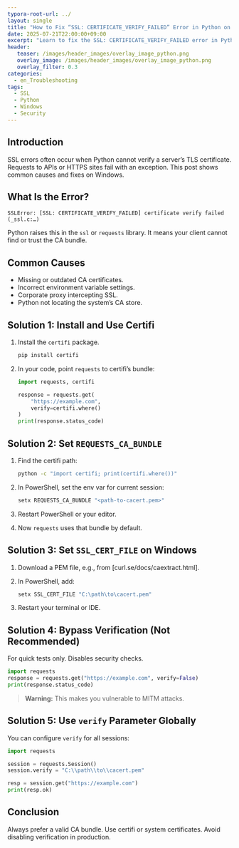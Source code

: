 ```yaml
---
typora-root-url: ../
layout: single
title: "How to Fix “SSL: CERTIFICATE_VERIFY_FAILED” Error in Python on Windows"
date: 2025-07-21T22:00:00+09:00
excerpt: "Learn to fix the SSL: CERTIFICATE_VERIFY_FAILED error in Python on Windows by installing certifi, setting REQUESTS_CA_BUNDLE or SSL_CERT_FILE, and using a proper CA bundle."
header:
   teaser: /images/header_images/overlay_image_python.png
   overlay_image: /images/header_images/overlay_image_python.png
   overlay_filter: 0.3
categories:
  - en_Troubleshooting
tags:
  - SSL
  - Python
  - Windows
  - Security
---
```


## Introduction

SSL errors often occur when Python cannot verify a server’s TLS certificate.
Requests to APIs or HTTPS sites fail with an exception.
This post shows common causes and fixes on Windows.

## What Is the Error?

```
SSLError: [SSL: CERTIFICATE_VERIFY_FAILED] certificate verify failed (_ssl.c:…)
```

Python raises this in the `ssl` or `requests` library.
It means your client cannot find or trust the CA bundle.

## Common Causes

* Missing or outdated CA certificates.
* Incorrect environment variable settings.
* Corporate proxy intercepting SSL.
* Python not locating the system’s CA store.

## Solution 1: Install and Use Certifi

1. Install the `certifi` package.

   ```bash
   pip install certifi
   ```
2. In your code, point `requests` to certifi’s bundle:

   ```python
   import requests, certifi

   response = requests.get(
       "https://example.com",
       verify=certifi.where()
   )
   print(response.status_code)
   ```

## Solution 2: Set `REQUESTS_CA_BUNDLE`

1. Find the certifi path:

   ```bash
   python -c "import certifi; print(certifi.where())"
   ```
2. In PowerShell, set the env var for current session:

   ```powershell
   setx REQUESTS_CA_BUNDLE "<path-to-cacert.pem>"
   ```
3. Restart PowerShell or your editor.
4. Now `requests` uses that bundle by default.

## Solution 3: Set `SSL_CERT_FILE` on Windows

1. Download a PEM file, e.g., from \[curl.se/docs/caextract.html].
2. In PowerShell, add:

   ```powershell
   setx SSL_CERT_FILE "C:\path\to\cacert.pem"
   ```
3. Restart your terminal or IDE.

## Solution 4: Bypass Verification (Not Recommended)

For quick tests only. Disables security checks.

```python
import requests
response = requests.get("https://example.com", verify=False)
print(response.status_code)
```

> **Warning:** This makes you vulnerable to MITM attacks.

## Solution 5: Use `verify` Parameter Globally

You can configure `verify` for all sessions:

```python
import requests

session = requests.Session()
session.verify = "C:\\path\\to\\cacert.pem"

resp = session.get("https://example.com")
print(resp.ok)
```

## Conclusion

Always prefer a valid CA bundle.
Use certifi or system certificates.
Avoid disabling verification in production.

